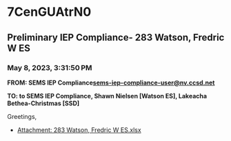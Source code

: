 # 7CenGUAtrN0
## Preliminary IEP Compliance- 283 Watson, Fredric W ES
### May 8, 2023, 3:31:50 PM
**FROM: SEMS IEP Compliance<sems-iep-compliance-user@nv.ccsd.net>**

**TO: to SEMS IEP Compliance, Shawn Nielsen [Watson ES], Lakeacha Bethea-Christmas [SSD]**


Greetings, 





* [Attachment: 283 Watson, Fredric W ES.xlsx](7CenGUAtrN0-attachment-1.xlsx)
